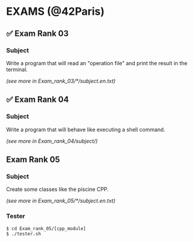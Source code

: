 # EXAMS (@42Paris)

## ✅ Exam Rank 03

### Subject

Write a program that will read an "operation file" and print the result in the terminal.

*(see more in Exam_rank_03/\*/subject.en.txt)*

## ✅ Exam Rank 04

### Subject

Write a program that will behave like executing a shell command.

*(see more in Exam_rank_04/subject/)*

## Exam Rank 05

### Subject

Create some classes like the piscine CPP.

*(see more in Exam_rank_05/\*/subject.en.txt)*

### Tester
```
$ cd Exam_rank_05/[cpp_module]
$ ./tester.sh
```
